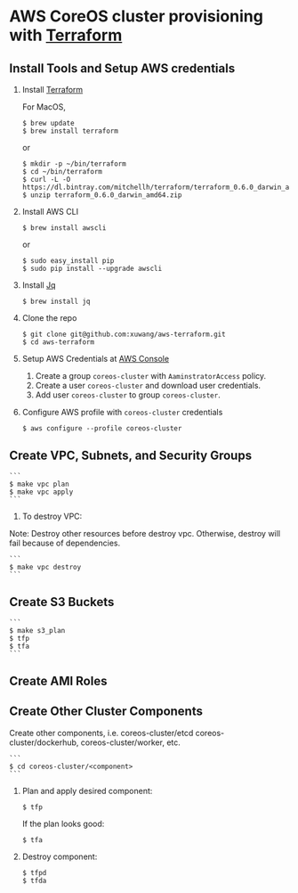 # AWS CoreOS cluster provisioning with [Terraform](http://www.terraform.io/downloads.html)

## Install Tools and Setup AWS credentials

1. Install [Terraform](http://www.terraform.io/downloads.html)

    For MacOS,
    ```
    $ brew update
    $ brew install terraform
    ```
    or
    ```
    $ mkdir -p ~/bin/terraform
    $ cd ~/bin/terraform
    $ curl -L -O https://dl.bintray.com/mitchellh/terraform/terraform_0.6.0_darwin_amd64.zip
    $ unzip terraform_0.6.0_darwin_amd64.zip
    ```

1. Install AWS CLI
    ```
    $ brew install awscli
    ```
    or

    ```
    $ sudo easy_install pip
    $ sudo pip install --upgrade awscli
    ```

1. Install [Jq](http://stedolan.github.io/jq/)
    ```
    $ brew install jq
    ```

1. Clone the repo    
    ```
    $ git clone git@github.com:xuwang/aws-terraform.git
    $ cd aws-terraform
    ```
1. Setup AWS Credentials at [AWS Console](https://console.aws.amazon.com/)
    1. Create a group `coreos-cluster` with `AaminstratorAccess` policy.
    2. Create a user `coreos-cluster` and download user credentials.
    3. Add user `coreos-cluster` to group `coreos-cluster`.

1. Configure AWS profile with `coreos-cluster` credentials
    ```
    $ aws configure --profile coreos-cluster
    ```


## Create VPC, Subnets, and Security Groups

    ```
    $ make vpc plan
    $ make vpc apply
    ```

1. To destroy VPC:

Note: Destroy other resources before destroy vpc. Otherwise, destroy will fail because of dependencies.

    ```
    $ make vpc destroy
    ```

## Create S3 Buckets 

    ```
    $ make s3_plan
    $ tfp
    $ tfa
    ```

## Create AMI Roles

## Create Other Cluster Components

Create other components, i.e. coreos-cluster/etcd coreos-cluster/dockerhub, coreos-cluster/worker, etc.

    ```
    $ cd coreos-cluster/<component>
    ```

1. Plan and apply desired component:
    ```
    $ tfp 
    ```
    If the plan looks good:
    ```
    $ tfa
    ```

1. Destroy component:
    ```
    $ tfpd
    $ tfda
    ```
